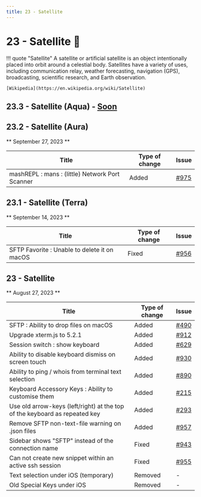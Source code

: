 ```yaml
---
title: 23 - Satellite
---
```

# 23 - Satellite :satellite:
!!! quote "Satellite"
    A satellite or artificial satellite is an object intentionally placed into orbit around a celestial body. Satellites have a variety of uses, including communication relay, weather forecasting, navigation (GPS), broadcasting, scientific research, and Earth observation.

    [Wikipedia](https://en.wikipedia.org/wiki/Satellite)

## 23.3 - Satellite (Aqua) - [Soon](https://webssh.net/documentation/becoming-external-tester/)

## 23.2 - Satellite (Aura)
** September 27, 2023 **

| Title | Type of change | Issue |
| --- | --- | --- |
| mashREPL : mans : (little) Network Port Scanner | Added | [#975](https://github.com/isontheline/pro.webssh.net/issues/975) |

## 23.1 - Satellite (Terra)
** September 14, 2023 **

| Title | Type of change | Issue |
| --- | --- | --- |
| SFTP Favorite : Unable to delete it on macOS | Fixed | [#956](https://github.com/isontheline/pro.webssh.net/issues/956) |

## 23 - Satellite
** August 27, 2023 **

| Title | Type of change | Issue |
| --- | --- | --- |
| SFTP : Ability to drop files on macOS | Added | [#490](https://github.com/isontheline/pro.webssh.net/issues/490) |
| Upgrade xterm.js to 5.2.1 | Added | [#912](https://github.com/isontheline/pro.webssh.net/issues/912) |
| Session switch : show keyboard | Added | [#629](https://github.com/isontheline/pro.webssh.net/issues/629) |
| Ability to disable keyboard dismiss on screen touch | Added | [#930](https://github.com/isontheline/pro.webssh.net/issues/930) |
| Ability to ping / whois from terminal text selection | Added | [#890](https://github.com/isontheline/pro.webssh.net/issues/890) |
| Keyboard Accessory Keys : Ability to customise them | Added | [#215](https://github.com/isontheline/pro.webssh.net/issues/215) |
| Use old arrow-keys (left/right) at the top of the keyboard as repeated key | Added | [#293](https://github.com/isontheline/pro.webssh.net/issues/293) |
| Remove SFTP non-text-file warning on .json files | Added | [#957](https://github.com/isontheline/pro.webssh.net/issues/957) |
| Sidebar shows "SFTP" instead of the connection name | Fixed | [#943](https://github.com/isontheline/pro.webssh.net/issues/943) |
| Can not create new snippet within an active ssh session | Fixed | [#955](https://github.com/isontheline/pro.webssh.net/issues/955) |
| Text selection under iOS (temporary) | Removed | - |
| Old Special Keys under iOS | Removed | - |